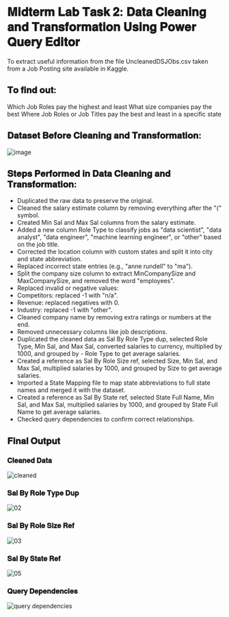 # 𝐌𝐢𝐝𝐭𝐞𝐫𝐦 𝐋𝐚𝐛 𝐓𝐚𝐬𝐤 𝟐: 𝐃𝐚𝐭𝐚 𝐂𝐥𝐞𝐚𝐧𝐢𝐧𝐠 𝐚𝐧𝐝 𝐓𝐫𝐚𝐧𝐬𝐟𝐨𝐫𝐦𝐚𝐭𝐢𝐨𝐧 𝐔𝐬𝐢𝐧𝐠 𝐏𝐨𝐰𝐞𝐫 𝐐𝐮𝐞𝐫𝐲 𝐄𝐝𝐢𝐭𝐨𝐫
To extract useful information from the file UncleanedDSJObs.csv taken from a Job Posting site available in Kaggle.  
## 𝐓𝐨 𝐟𝐢𝐧𝐝 𝐨𝐮𝐭:
Which Job Roles pay the highest and least
What size companies pay the best
Where Job Roles or Job Titles pay the best and least in a specific state
## 𝐃𝐚𝐭𝐚𝐬𝐞𝐭 𝐁𝐞𝐟𝐨𝐫𝐞 𝐂𝐥𝐞𝐚𝐧𝐢𝐧𝐠 𝐚𝐧𝐝 𝐓𝐫𝐚𝐧𝐬𝐟𝐨𝐫𝐦𝐚𝐭𝐢𝐨𝐧:
![image](https://github.com/user-attachments/assets/40df216b-3bbe-4073-a47c-d7412e472515)


## 𝐒𝐭𝐞𝐩𝐬 𝐏𝐞𝐫𝐟𝐨𝐫𝐦𝐞𝐝 𝐢𝐧 𝐃𝐚𝐭𝐚 𝐂𝐥𝐞𝐚𝐧𝐢𝐧𝐠 𝐚𝐧𝐝 𝐓𝐫𝐚𝐧𝐬𝐟𝐨𝐫𝐦𝐚𝐭𝐢𝐨𝐧:
- Duplicated the raw data to preserve the original.  
- Cleaned the salary estimate column by removing everything after the "(" symbol.  
- Created Min Sal and Max Sal columns from the salary estimate.  
- Added a new column Role Type to classify jobs as "data scientist", "data analyst", "data engineer", "machine learning engineer", or "other" based on the job title.  
- Corrected the location column with custom states and split it into city and state abbreviation.  
- Replaced incorrect state entries (e.g., "anne rundell" to "ma").  
- Split the company size column to extract MinCompanySize and MaxCompanySize, and removed the word "employees".  
- Replaced invalid or negative values:  
- Competitors: replaced -1 with "n/a".  
- Revenue: replaced negatives with 0.  
- Industry: replaced -1 with "other".  
- Cleaned company name by removing extra ratings or numbers at the end.  
- Removed unnecessary columns like job descriptions.  
- Duplicated the cleaned data as Sal By Role Type dup, selected Role Type, Min Sal, and Max Sal, converted salaries to currency, multiplied by 1000, and grouped by - Role Type to get average salaries.  
- Created a reference as Sal By Role Size ref, selected Size, Min Sal, and Max Sal, multiplied salaries by 1000, and grouped by Size to get average salaries.  
- Imported a State Mapping file to map state abbreviations to full state names and merged it with the dataset.  
- Created a reference as Sal By State ref, selected State Full Name, Min Sal, and Max Sal, multiplied salaries by 1000, and grouped by State Full Name to get average salaries.  
- Checked query dependencies to confirm correct relationships.  

## 𝐅𝐢𝐧𝐚𝐥 𝐎𝐮𝐭𝐩𝐮𝐭
### 𝐂𝐥𝐞𝐚𝐧𝐞𝐝 𝐃𝐚𝐭𝐚
![cleaned](https://github.com/user-attachments/assets/90b08a6c-6752-49bf-b9a3-1bc94db1586a)

### 𝐒𝐚𝐥 𝐁𝐲 𝐑𝐨𝐥𝐞 𝐓𝐲𝐩𝐞 𝐃𝐮𝐩
![02](https://github.com/user-attachments/assets/813828ae-153c-40df-85f2-1dc2a421e3c6)

### 𝐒𝐚𝐥 𝐁𝐲 𝐑𝐨𝐥𝐞 𝐒𝐢𝐳𝐞 𝐑𝐞𝐟
![03](https://github.com/user-attachments/assets/4f7f9370-c2ac-4db5-88f7-ca13b170e17f)

### 𝐒𝐚𝐥 𝐁𝐲 𝐒𝐭𝐚𝐭𝐞 𝐑𝐞𝐟
![05](https://github.com/user-attachments/assets/918d9573-db3e-44fa-a23a-21cb714f3b09)

### 𝐐𝐮𝐞𝐫𝐲 𝐃𝐞𝐩𝐞𝐧𝐝𝐞𝐧𝐜𝐢𝐞𝐬
![query dependencies](https://github.com/user-attachments/assets/044c4320-8233-4763-b535-f87e3fc80f3f)

